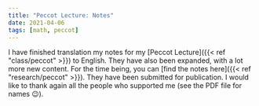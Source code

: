 ```yaml
---
title: "Peccot Lecture: Notes"
date: 2021-04-06
tags: [math, peccot]
---
```


I have finished translation my notes for my [Peccot Lecture]({{< ref "class/peccot" >}}) to English.
They have also been expanded, with a lot more new content.
For the time being, you can [find the notes here]({{< ref "research/peccot" >}}).
They have been submitted for publication.
I would like to thank again all the people who supported me (see the PDF file for names 😉).
